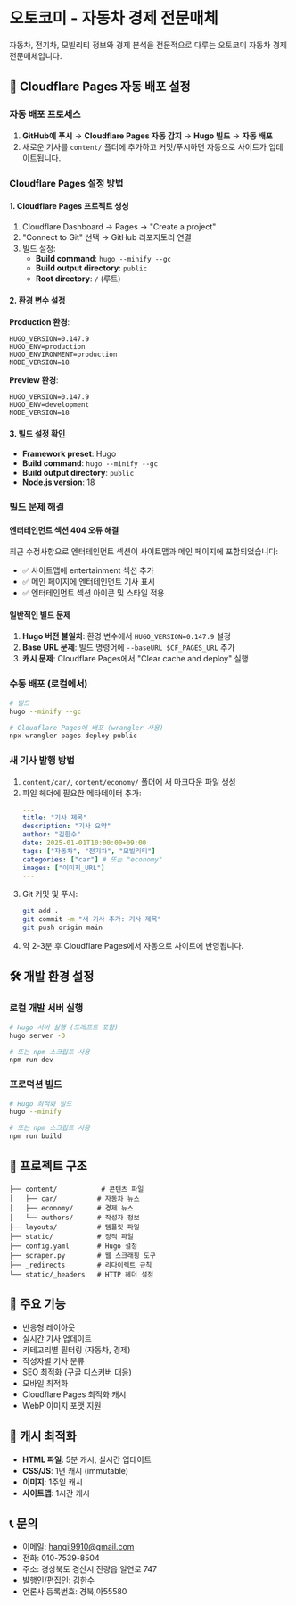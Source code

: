 # 오토코미 - 자동차 경제 전문매체

자동차, 전기차, 모빌리티 정보와 경제 분석을 전문적으로 다루는 오토코미 자동차 경제 전문매체입니다.

## 🚀 Cloudflare Pages 자동 배포 설정

### 자동 배포 프로세스
1. **GitHub에 푸시** → **Cloudflare Pages 자동 감지** → **Hugo 빌드** → **자동 배포**
2. 새로운 기사를 `content/` 폴더에 추가하고 커밋/푸시하면 자동으로 사이트가 업데이트됩니다.

### Cloudflare Pages 설정 방법

#### 1. Cloudflare Pages 프로젝트 생성
1. Cloudflare Dashboard → Pages → "Create a project"
2. "Connect to Git" 선택 → GitHub 리포지토리 연결
3. 빌드 설정:
   - **Build command**: `hugo --minify --gc`
   - **Build output directory**: `public`
   - **Root directory**: `/` (루트)

#### 2. 환경 변수 설정
**Production 환경**:
```
HUGO_VERSION=0.147.9
HUGO_ENV=production
HUGO_ENVIRONMENT=production
NODE_VERSION=18
```

**Preview 환경**:
```
HUGO_VERSION=0.147.9
HUGO_ENV=development
NODE_VERSION=18
```

#### 3. 빌드 설정 확인
- **Framework preset**: Hugo
- **Build command**: `hugo --minify --gc`
- **Build output directory**: `public`
- **Node.js version**: 18

### 빌드 문제 해결

#### 엔터테인먼트 섹션 404 오류 해결
최근 수정사항으로 엔터테인먼트 섹션이 사이트맵과 메인 페이지에 포함되었습니다:
- ✅ 사이트맵에 entertainment 섹션 추가
- ✅ 메인 페이지에 엔터테인먼트 기사 표시
- ✅ 엔터테인먼트 섹션 아이콘 및 스타일 적용

#### 일반적인 빌드 문제
1. **Hugo 버전 불일치**: 환경 변수에서 `HUGO_VERSION=0.147.9` 설정
2. **Base URL 문제**: 빌드 명령어에 `--baseURL $CF_PAGES_URL` 추가
3. **캐시 문제**: Cloudflare Pages에서 "Clear cache and deploy" 실행

### 수동 배포 (로컬에서)
```bash
# 빌드
hugo --minify --gc

# Cloudflare Pages에 배포 (wrangler 사용)
npx wrangler pages deploy public
```

### 새 기사 발행 방법
1. `content/car/`, `content/economy/` 폴더에 새 마크다운 파일 생성
2. 파일 헤더에 필요한 메타데이터 추가:
   ```yaml
   ---
   title: "기사 제목"
   description: "기사 요약"
   author: "김한수"
   date: 2025-01-01T10:00:00+09:00
   tags: ["자동차", "전기차", "모빌리티"]
   categories: ["car"] # 또는 "economy"
   images: ["이미지_URL"]
   ---
   ```
3. Git 커밋 및 푸시:
   ```bash
   git add .
   git commit -m "새 기사 추가: 기사 제목"
   git push origin main
   ```
4. 약 2-3분 후 Cloudflare Pages에서 자동으로 사이트에 반영됩니다.

## 🛠️ 개발 환경 설정

### 로컬 개발 서버 실행
```bash
# Hugo 서버 실행 (드래프트 포함)
hugo server -D

# 또는 npm 스크립트 사용
npm run dev
```

### 프로덕션 빌드
```bash
# Hugo 최적화 빌드
hugo --minify

# 또는 npm 스크립트 사용
npm run build
```

## 📁 프로젝트 구조
```
├── content/           # 콘텐츠 파일
│   ├── car/          # 자동차 뉴스
│   ├── economy/      # 경제 뉴스
│   └── authors/      # 작성자 정보
├── layouts/          # 템플릿 파일
├── static/           # 정적 파일
├── config.yaml       # Hugo 설정
├── scraper.py        # 웹 스크래핑 도구
├── _redirects        # 리다이렉트 규칙
└── static/_headers   # HTTP 헤더 설정
```

## 🎯 주요 기능
- 반응형 레이아웃
- 실시간 기사 업데이트
- 카테고리별 필터링 (자동차, 경제)
- 작성자별 기사 분류
- SEO 최적화 (구글 디스커버 대응)
- 모바일 최적화
- Cloudflare Pages 최적화 캐시
- WebP 이미지 포맷 지원

## 🔧 캐시 최적화
- **HTML 파일**: 5분 캐시, 실시간 업데이트
- **CSS/JS**: 1년 캐시 (immutable)
- **이미지**: 1주일 캐시
- **사이트맵**: 1시간 캐시

## 📞 문의
- 이메일: hangil9910@gmail.com
- 전화: 010-7539-8504
- 주소: 경상북도 경산시 진량읍 일연로 747
- 발행인/편집인: 김한수
- 언론사 등록번호: 경북,아55580 